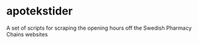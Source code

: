 # apotekstider
A set of scripts for scraping the opening hours off the Swedish Pharmacy Chains websites
